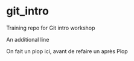 # git_intro
Training repo for Git intro workshop

An additional line

On fait un plop ici, avant de refaire un après
Plop
